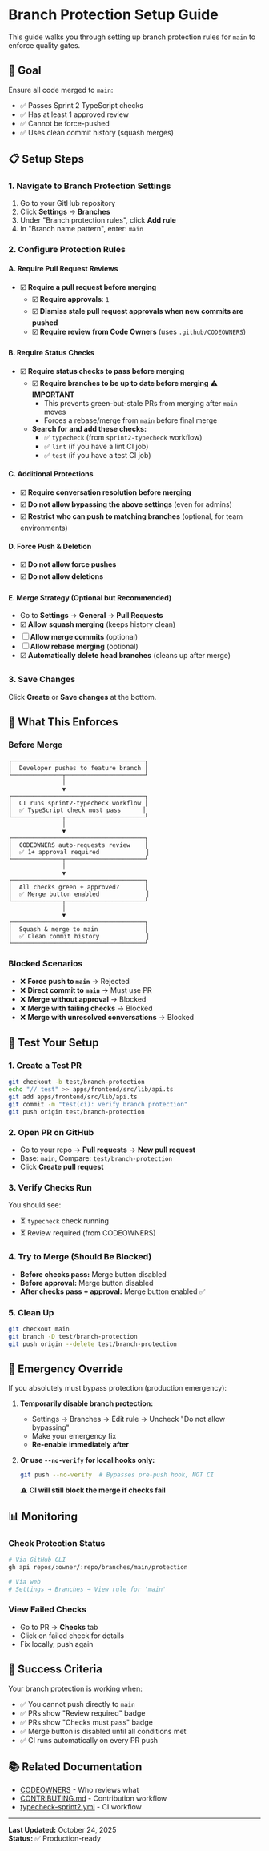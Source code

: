 # Branch Protection Setup Guide

This guide walks you through setting up branch protection rules for `main` to enforce quality gates.

## 🎯 Goal

Ensure all code merged to `main`:

- ✅ Passes Sprint 2 TypeScript checks
- ✅ Has at least 1 approved review
- ✅ Cannot be force-pushed
- ✅ Uses clean commit history (squash merges)

## 📋 Setup Steps

### 1. Navigate to Branch Protection Settings

1. Go to your GitHub repository
2. Click **Settings** → **Branches**
3. Under "Branch protection rules", click **Add rule**
4. In "Branch name pattern", enter: `main`

### 2. Configure Protection Rules

#### **A. Require Pull Request Reviews**

- ☑️ **Require a pull request before merging**
  - ☑️ **Require approvals**: `1`
  - ☑️ **Dismiss stale pull request approvals when new commits are pushed**
  - ☑️ **Require review from Code Owners** (uses `.github/CODEOWNERS`)

#### **B. Require Status Checks**

- ☑️ **Require status checks to pass before merging**
  - ☑️ **Require branches to be up to date before merging** ⚠️ **IMPORTANT**
    - This prevents green-but-stale PRs from merging after `main` moves
    - Forces a rebase/merge from `main` before final merge
  - **Search for and add these checks:**
    - ✅ `typecheck` (from `sprint2-typecheck` workflow)
    - ✅ `lint` (if you have a lint CI job)
    - ✅ `test` (if you have a test CI job)

#### **C. Additional Protections**

- ☑️ **Require conversation resolution before merging**
- ☑️ **Do not allow bypassing the above settings** (even for admins)
- ☑️ **Restrict who can push to matching branches** (optional, for team environments)

#### **D. Force Push & Deletion**

- ☑️ **Do not allow force pushes**
- ☑️ **Do not allow deletions**

#### **E. Merge Strategy** (Optional but Recommended)

- Go to **Settings** → **General** → **Pull Requests**
- ☑️ **Allow squash merging** (keeps history clean)
- ☐ **Allow merge commits** (optional)
- ☐ **Allow rebase merging** (optional)
- ☑️ **Automatically delete head branches** (cleans up after merge)

### 3. Save Changes

Click **Create** or **Save changes** at the bottom.

## 🎯 What This Enforces

### Before Merge

```
┌─────────────────────────────────────┐
│  Developer pushes to feature branch │
└──────────────┬──────────────────────┘
               │
               ▼
┌─────────────────────────────────────┐
│  CI runs sprint2-typecheck workflow │
│  ✅ TypeScript check must pass      │
└──────────────┬──────────────────────┘
               │
               ▼
┌─────────────────────────────────────┐
│  CODEOWNERS auto-requests review    │
│  ✅ 1+ approval required             │
└──────────────┬──────────────────────┘
               │
               ▼
┌─────────────────────────────────────┐
│  All checks green + approved?       │
│  ✅ Merge button enabled             │
└──────────────┬──────────────────────┘
               │
               ▼
┌─────────────────────────────────────┐
│  Squash & merge to main             │
│  ✅ Clean commit history             │
└─────────────────────────────────────┘
```

### Blocked Scenarios

- ❌ **Force push to `main`** → Rejected
- ❌ **Direct commit to `main`** → Must use PR
- ❌ **Merge without approval** → Blocked
- ❌ **Merge with failing checks** → Blocked
- ❌ **Merge with unresolved conversations** → Blocked

## 🧪 Test Your Setup

### 1. Create a Test PR

```bash
git checkout -b test/branch-protection
echo "// test" >> apps/frontend/src/lib/api.ts
git add apps/frontend/src/lib/api.ts
git commit -m "test(ci): verify branch protection"
git push origin test/branch-protection
```

### 2. Open PR on GitHub

- Go to your repo → **Pull requests** → **New pull request**
- Base: `main`, Compare: `test/branch-protection`
- Click **Create pull request**

### 3. Verify Checks Run

You should see:

- ⏳ `typecheck` check running
- ⏳ Review required (from CODEOWNERS)

### 4. Try to Merge (Should Be Blocked)

- **Before checks pass:** Merge button disabled
- **Before approval:** Merge button disabled
- **After checks pass + approval:** Merge button enabled ✅

### 5. Clean Up

```bash
git checkout main
git branch -D test/branch-protection
git push origin --delete test/branch-protection
```

## 🚨 Emergency Override

If you absolutely must bypass protection (production emergency):

1. **Temporarily disable branch protection:**
   - Settings → Branches → Edit rule → Uncheck "Do not allow bypassing"
   - Make your emergency fix
   - **Re-enable immediately after**

2. **Or use `--no-verify` for local hooks only:**

   ```bash
   git push --no-verify  # Bypasses pre-push hook, NOT CI
   ```

   ⚠️ **CI will still block the merge if checks fail**

## 📊 Monitoring

### Check Protection Status

```bash
# Via GitHub CLI
gh api repos/:owner/:repo/branches/main/protection

# Via web
# Settings → Branches → View rule for 'main'
```

### View Failed Checks

- Go to PR → **Checks** tab
- Click on failed check for details
- Fix locally, push again

## 🎯 Success Criteria

Your branch protection is working when:

- ✅ You cannot push directly to `main`
- ✅ PRs show "Review required" badge
- ✅ PRs show "Checks must pass" badge
- ✅ Merge button is disabled until all conditions met
- ✅ CI runs automatically on every PR push

## 📚 Related Documentation

- [CODEOWNERS](./.github/CODEOWNERS) - Who reviews what
- [CONTRIBUTING.md](../CONTRIBUTING.md) - Contribution workflow
- [typecheck-sprint2.yml](./.github/workflows/typecheck-sprint2.yml) - CI workflow

---

**Last Updated:** October 24, 2025  
**Status:** ✅ Production-ready
